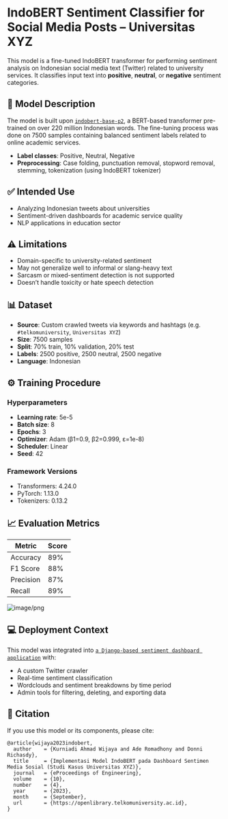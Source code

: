 
# IndoBERT Sentiment Classifier for Social Media Posts – Universitas XYZ

This model is a fine-tuned IndoBERT transformer for performing sentiment analysis on Indonesian social media text (Twitter) related to university services. It classifies input text into **positive**, **neutral**, or **negative** sentiment categories.

## 🧠 Model Description

The model is built upon [`indobert-base-p2`](https://huggingface.co/indobenchmark/indobert-base-p2), a BERT-based transformer pre-trained on over 220 million Indonesian words. The fine-tuning process was done on 7500 samples containing balanced sentiment labels related to online academic services.

- **Label classes**: Positive, Neutral, Negative
- **Preprocessing**: Case folding, punctuation removal, stopword removal, stemming, tokenization (using IndoBERT tokenizer)

## ✅ Intended Use

- Analyzing Indonesian tweets about universities
- Sentiment-driven dashboards for academic service quality
- NLP applications in education sector

## ⚠️ Limitations

- Domain-specific to university-related sentiment
- May not generalize well to informal or slang-heavy text
- Sarcasm or mixed-sentiment detection is not supported
- Doesn’t handle toxicity or hate speech detection

## 📊 Dataset

- **Source**: Custom crawled tweets via keywords and hashtags (e.g. `#telkomuniversity`, `Universitas XYZ`)
- **Size**: 7500 samples
- **Split**: 70% train, 10% validation, 20% test
- **Labels**: 2500 positive, 2500 neutral, 2500 negative
- **Language**: Indonesian

## ⚙️ Training Procedure

### Hyperparameters

- **Learning rate**: 5e-5  
- **Batch size**: 8  
- **Epochs**: 3  
- **Optimizer**: Adam (β1=0.9, β2=0.999, ε=1e-8)  
- **Scheduler**: Linear  
- **Seed**: 42

### Framework Versions

- Transformers: 4.24.0  
- PyTorch: 1.13.0  
- Tokenizers: 0.13.2  

## 📈 Evaluation Metrics

| Metric    | Score |
|-----------|-------|
| Accuracy  | 89%   |
| F1 Score  | 88%   |
| Precision | 87%   |
| Recall    | 89%   |

![image/png](https://cdn-uploads.huggingface.co/production/uploads/6157d43f013078aa50b55498/pJo7M_qjPoNMyZ6WbfbA4.png)


## 💻 Deployment Context

This model was integrated into [`a Django-based sentiment dashboard application`](https://github.com/ShinyQ/Django_Thesis-Sentiboard-University-Sentiment-App) with:
- A custom Twitter crawler
- Real-time sentiment classification
- Wordclouds and sentiment breakdowns by time period
- Admin tools for filtering, deleting, and exporting data


## 📄 Citation

If you use this model or its components, please cite:
```
@article{wijaya2023indobert,
  author    = {Kurniadi Ahmad Wijaya and Ade Romadhony and Donni Richasdy},
  title     = {Implementasi Model IndoBERT pada Dashboard Sentimen Media Sosial (Studi Kasus Universitas XYZ)},
  journal   = {eProceedings of Engineering},
  volume    = {10},
  number    = {4},
  year      = {2023},
  month     = {September},
  url       = {https://openlibrary.telkomuniversity.ac.id},
}
```